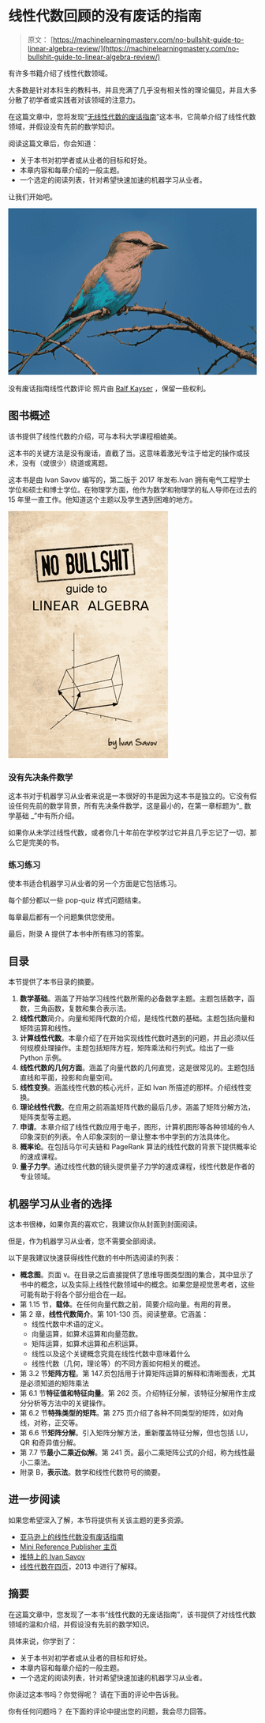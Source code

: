 # 线性代数回顾的没有废话的指南

> 原文： [https://machinelearningmastery.com/no-bullshit-guide-to-linear-algebra-review/](https://machinelearningmastery.com/no-bullshit-guide-to-linear-algebra-review/)

有许多书籍介绍了线性代数领域。

大多数是针对本科生的教科书，并且充满了几乎没有相关性的理论偏见，并且大多分散了初学者或实践者对该领域的注意力。

在这篇文章中，您将发现“[无线性代数的废话指南](http://www.amazon.com/dp/0992001021?tag=inspiredalgor-20)”这本书，它简单介绍了线性代数领域，并假设没有先前的数学知识。

阅读这篇文章后，你会知道：

*   关于本书对初学者或从业者的目标和好处。
*   本章内容和每章介绍的一般主题。
*   一个选定的阅读列表，针对希望快速加速的机器学习从业者。

让我们开始吧。

![No Bullshit Guide To Linear Algebra Review](img/47d688f5a73ba57fef3bf269190866bf.jpg)

没有废话指南线性代数评论
照片由 [Ralf Kayser](https://www.flickr.com/photos/ralky/7233272960/) ，保留一些权利。

## 图书概述

该书提供了线性代数的介绍，可与本科大学课程相媲美。

这本书的关键方法是没有废话，直截了当。这意味着激光专注于给定的操作或技术，没有（或很少）绕道或离题。

这本书是由 Ivan Savov 编写的，第二版于 2017 年发布.Ivan 拥有电气工程学士学位和硕士和博士学位。在物理学方面，他作为数学和物理学的私人导师在过去的 15 年里一直工作。他知道这个主题以及学生遇到困难的地方。

[![Amazon Image](img/6d7cdfac767aacc713fa2457b5d6d258.jpg)](http://www.amazon.com/dp/0992001021?tag=inspiredalgor-20)

### 没有先决条件数学

这本书对于机器学习从业者来说是一本很好的书是因为这本书是独立的。它没有假设任何先前的数学背景，所有先决条件数学，这是最小的，在第一章标题为“_ 数学基础 _”中有所介绍。

如果你从未学过线性代数，或者你几十年前在学校学过它并且几乎忘记了一切，那么它是完美的书。

### 练习练习

使本书适合机器学习从业者的另一个方面是它包括练习。

每个部分都以一些 pop-quiz 样式问题结束。

每章最后都有一个问题集供您使用。

最后，附录 A 提供了本书中所有练习的答案。

## 目录

本节提供了本书目录的摘要。

1.  **数学基础**。涵盖了开始学习线性代数所需的必备数学主题。主题包括数字，函数，三角函数，复数和集合表示法。
2.  **线性代数**简介。向量和矩阵代数的介绍，是线性代数的基础。主题包括向量和矩阵运算和线性。
3.  **计算线性代数**。本章介绍了在开始实现线性代数时遇到的问题，并且必须以任何规模处理操作。主题包括矩阵方程，矩阵乘法和行列式。给出了一些 Python 示例。
4.  **线性代数的几何方面**。涵盖了向量代数的几何直觉，这是很常见的。主题包括直线和平面，投影和向量空间。
5.  **线性变换**。涵盖线性代数的核心光纤，正如 Ivan 所描述的那样。介绍线性变换。
6.  **理论线性代数**。在应用之前涵盖矩阵代数的最后几步。涵盖了矩阵分解方法，矩阵类型等主题。
7.  **申请**。本章介绍了线性代数应用于电子，图形，计算机图形等各种领域的令人印象深刻的列表。令人印象深刻的一章让整本书中学到的方法具体化。
8.  **概率论**。在包括马尔可夫链和 PageRank 算法的线性代数的背景下提供概率论的速成课程。
9.  **量子力学**。通过线性代数的镜头提供量子力学的速成课程，线性代数是作者的专业领域。

## 机器学习从业者的选择

这本书很棒，如果你真的喜欢它，我建议你从封面到封面阅读。

但是，作为机器学习从业者，您不需要全部阅读。

以下是我建议快速获得线性代数的书中所选阅读的列表：

*   **概念图**。页面 v。在目录之后直接提供了思维导图类型图的集合，其中显示了书中的概念，以及实际上线性代数领域中的概念。如果您是视觉思考者，这些可能有助于将各个部分组合在一起。
*   第 1.15 节，**载体**。在任何向量代数之前，简要介绍向量。有用的背景。
*   第 2 章，**线性代数简介**。第 101-130 页。阅读整章。它涵盖：
    *   线性代数中术语的定义。
    *   向量运算，如算术运算和向量范数。
    *   矩阵运算，如算术运算和点积运算。
    *   线性以及这个关键概念究竟在线性代数中意味着什么
    *   线性代数（几何，理论等）的不同方面如何相关的概述。
*   第 3.2 节**矩阵方程**。第 147.页包括用于计算矩阵运算的解释和清晰图表，尤其是必须知道的矩阵乘法
*   第 6.1 节**特征值和特征向量**。第 262 页。介绍特征分解，该特征分解用作主成分分析等方法中的关键操作。
*   第 6.2 节**特殊类型的矩阵**。第 275 页介绍了各种不同类型的矩阵，如对角线，对称，正交等。
*   第 6.6 节**矩阵分解**。引入矩阵分解方法，重新覆盖特征分解，但也包括 LU，QR 和奇异值分解。
*   第 7.7 节**最小二乘近似解**。第 241 页。最小二乘矩阵公式的介绍，称为线性最小二乘法。
*   附录 B，**表示法**。数学和线性代数符号的摘要。

## 进一步阅读

如果您希望深入了解，本节将提供有关该主题的更多资源。

*   [亚马逊上的线性代数没有废话指南](http://amzn.to/2k76D4C)
*   [Mini Reference Publisher 主页](https://minireference.com/)
*   [推特上的 Ivan Savov](https://twitter.com/mcgillweb)
*   [线性代数在四页](https://minireference.com/blog/linear-algebra-tutorial/)，2013 中进行了解释。

## 摘要

在这篇文章中，您发现了一本书“线性代数的无废话指南”，该书提供了对线性代数领域的温和介绍，并假设没有先前的数学知识。

具体来说，你学到了：

*   关于本书对初学者或从业者的目标和好处。
*   本章内容和每章介绍的一般主题。
*   一个选定的阅读列表，针对希望快速加速的机器学习从业者。

你读过这本书吗？你觉得呢？
请在下面的评论中告诉我。

你有任何问题吗？
在下面的评论中提出您的问题，我会尽力回答。